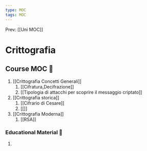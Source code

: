 ```yaml
---
type: MOC 
tags: MOC 
---
```


Prev: [[Uni MOC]]

# Crittografia

## Course MOC  📒
1. [[Crittografia Concetti Generali]]
	1. [[Cifratura,Decifrazione]]
	2. [[Tipologia di attacchi per scoprire il messaggio criptato]]
2. [[Crittografia storica]]
	1. [[Cifrario di Cesare]]
	2. [[]]
3. [[Crittografia Moderna]]
	1. [[RSA]]


### Educational Material 🧱
1. 
